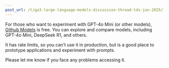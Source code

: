 ```yaml
---
post_url: /t/ga3-large-language-models-discussion-thread-tds-jan-2025/163247/74
---
```

For those who want to experiment with GPT-4o Mini (or other models), [Github Models](https://github.com/marketplace/models) is free. You can explore and compare models, including GPT-4o Mini, DeepSeek R1, and others.

It has rate limits, so you can’t use it in production, but is a good place to prototype applications and experiment with prompts.

Please let me know if you face any problems accessing it.
